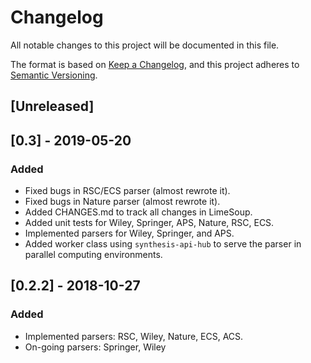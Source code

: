 # Changelog
All notable changes to this project will be documented in this file.

The format is based on [Keep a Changelog](https://keepachangelog.com/en/1.0.0/),
and this project adheres to [Semantic Versioning](https://semver.org/spec/v2.0.0.html).

## [Unreleased]

## [0.3] - 2019-05-20
### Added
- Fixed bugs in RSC/ECS parser (almost rewrote it).
- Fixed bugs in Nature parser (almost rewrote it).
- Added CHANGES.md to track all changes in LimeSoup.
- Added unit tests for Wiley, Springer, APS, Nature, RSC, ECS.
- Implemented parsers for Wiley, Springer, and APS.
- Added worker class using `synthesis-api-hub` to serve the parser in parallel computing environments.

## [0.2.2] - 2018-10-27
### Added
- Implemented parsers: RSC, Wiley, Nature, ECS, ACS.
- On-going parsers: Springer, Wiley
